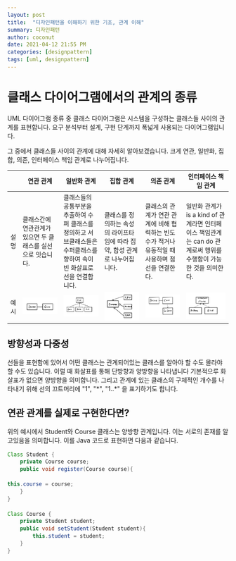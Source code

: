 ```yaml
---
layout: post
title:  "디자인패턴을 이해하기 위한 기초, 관계 이해"
summary: 디자인패턴
author: coconut
date: 2021-04-12 21:55 PM
categories: [designpattern]
tags: [uml, designpattern]
---
```


# 클래스 다이어그램에서의 관계의 종류

UML 다이어그램 종류 중 클래스 다이어그램은 시스템을 구성하는 클래스들 사이의 관계를 표현합니다. 요구 분석부터 설계, 구현 단계까지 폭넓게 사용되는 다이어그램입니다.

그 중에서 클래스들 사이의 관계에 대해 자세히 알아보겠습니다. 크게 연관, 일반화, 집합, 의존, 인터페이스 책임 관계로 나누어집니다. 

|      | 연관 관계                                                    | 일반화 관계                                                  | 집합 관계                                                    | 의존 관계                                                    | 인터페이스 책임 관계                                         |
| ---- | ------------------------------------------------------------ | ------------------------------------------------------------ | ------------------------------------------------------------ | ------------------------------------------------------------ | ------------------------------------------------------------ |
| 설명 | 클래스간에 연관관계가 있으면 두 클래스를 실선으로 잇습니다.  | 클래스들의 공통부분을 추출하여 수퍼 클래스를 정의하고 서브클래스들은 수퍼클래스를 향하여 속이 빈 화살표로 선을 연결합니다. | 클래스를 정의하는 속성의 라이프타임에 따라 집약, 합성 관계로 나누어집니다. | 클래스의 관계가 연관 관계에 비해 협력하는 빈도수가 적거나 유동적일 때 사용하며 점선을 연결한다. | 일반화 관계가 is a kind of 관계라면 인터페이스 책임관계는 can do 관계로써 행위를 수행함이 가능한 것을 의미한다. |
| 예시 | ![IMG_DF230C3211FC-1](/assets/img/post/designpattern1/1.png) | ![IMG_D1C966B43E1F-1](/assets/img/post/designpattern1/2.png) | ![IMG_9A0FAC9D7D63-1](/assets/img/post/designpattern1/3.png) | ![IMG_96D7206C0AD3-1](/assets/img/post/designpattern1/4.png) | ![IMG_0DE8FB73A4E6-1](/assets/img/post/designpattern1/5.png) |



## 방향성과 다중성

선들을 표현함에 있어서 어떤 클래스는 관계되어있는 클래스를 알아야 할 수도 몰라야 할 수도 있습니다. 이럴 때 화살표를 통해 단방향과 양방향을 나타냅니다 기본적으루 화살표가 없으면 양방향을 의미합니다. 그리고 관계에 있는 클래스의 구체적인 개수를 나타내기 위해 선의 끄트머리에 "1", "\*", "1..\*" 을 표기하기도 합니다.



## 연관 관계를 실제로 구현한다면?

위의 예시에서 Student와 Course 클래스는 양방향 관계입니다. 이는 서로의 존재를 알고있음을 의미합니다. 이를 Java 코드로 표현하면 다음과 같습니다.

```java
Class Student {
    private Course course;	
    public void register(Course course){
        
this.course = course;
    }
}

Class Course {
    private Student student;
    public void setStudent(Student student){
      	this.student = student;
    }
}
```

